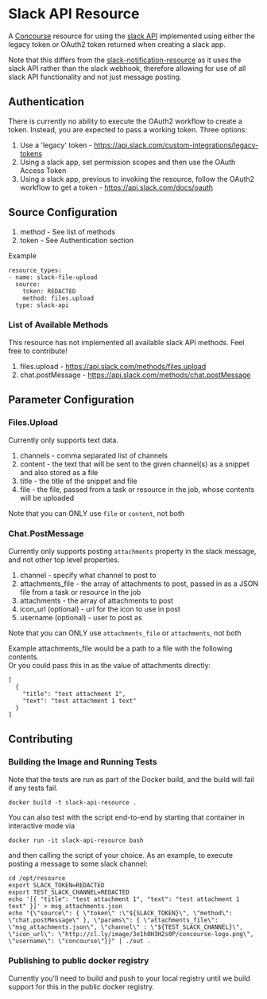 # Slack API Resource

A [Concourse](https://concourse-ci.org/) resource for using the [slack API](https://api.slack.com/) implemented using either the legacy token or OAuth2 token returned when creating a slack app.

Note that this differs from the [slack-notification-resource](https://github.com/cloudfoundry-community/slack-notification-resource)
as it uses the slack API rather than the slack webhook, therefore allowing for use of all slack API functionality and not just message posting.

## Authentication

There is currently no ability to execute the OAuth2 workflow to create a token.  Instead, you are expected to pass a working token.  Three options:
1) Use a 'legacy' token - https://api.slack.com/custom-integrations/legacy-tokens
1) Using a slack app, set permission scopes and then use the OAuth Access Token
1) Using a slack app, previous to invoking the resource, follow the OAuth2 workflow to get a token - https://api.slack.com/docs/oauth

## Source Configuration

1) method - See list of methods
2) token - See Authentication section

Example
```
resource_types:
- name: slack-file-upload
  source:
    token: REDACTED
    method: files.upload
  type: slack-api
```

### List of Available Methods

This resource has not implemented all available slack API methods.  Feel free to contribute!

1) files.upload - https://api.slack.com/methods/files.upload
1) chat.postMessage - https://api.slack.com/methods/chat.postMessage

## Parameter Configuration

### Files.Upload 

Currently only supports text data.

1) channels - comma separated list of channels
1) content - the text that will be sent to the given channel(s) as a snippet and also stored as a file
1) title - the title of the snippet and file
1) file - the file, passed from a task or resource in the job, whose contents will be uploaded

Note that you can ONLY use `file` or `content`, not both

### Chat.PostMessage

Currently only supports posting `attachments` property in the slack message, and not other top level properties.

1) channel - specify what channel to post to
1) attachments_file - the array of attachments to post, passed in as a JSON file from a task or resource in the job
1) attachments - the array of attachments to post
1) icon_url (optional) - url for the icon to use in post
1) username (optional) - user to post as

Note that you can ONLY use `attachments_file` or `attachments`, not both

Example attachments_file would be a path to a file with the following contents.  
Or you could pass this in as the value of attachments directly:
```
[
  { 
  	"title": "test attachment 1", 
  	"text": "test attachment 1 text" 
  }
]
```

## Contributing

### Building the Image and Running Tests

Note that the tests are run as part of the Docker build, and the build will fail if any tests fail.

    docker build -t slack-api-resource .

You can also test with the script end-to-end by starting that container in interactive mode via

    docker run -it slack-api-resource bash

and then calling the script of your choice. As an example, to execute posting a message to some slack channel:

    cd /opt/resource
    export SLACK_TOKEN=REDACTED
    export TEST_SLACK_CHANNEL=REDACTED
    echo '[{ "title": "test attachment 1", "text": "test attachment 1 text" }]' > msg_attachments.json
    echo "{\"source\": { \"token\" :\"${SLACK_TOKEN}\", \"method\": \"chat.postMessage\" }, \"params\": { \"attachments_file\": \"msg_attachments.json\", \"channel\" : \"${TEST_SLACK_CHANNEL}\", \"icon_url\": \"http://cl.ly/image/3e1h0H3H2s0P/concourse-logo.png\", \"username\": \"concourse\"}}" | ./out .

### Publishing to public docker registry

Currently you'll need to build and push to your local registry until we build support for this in the public docker registry.
